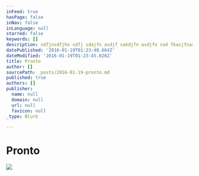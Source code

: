 ```yaml
---
inFeed: true
hasPage: false
inNav: false
inLanguage: null
starred: false
keywords: []
description: sdfjnsdfjhn sdfj sdajfn asdjf sakdjfn asdjfn sad fkasjfnaskjdfn asd fkjasdfn j dfjn sadfjn asd
datePublished: '2016-01-19T01:23:48.664Z'
dateModified: '2016-01-19T01:23:45.026Z'
title: Pronto
author: []
sourcePath: _posts/2016-01-19-pronto.md
published: true
authors: []
publisher:
  name: null
  domain: null
  url: null
  favicon: null
_type: Blurb

---
```

# Pronto
![](https://the-grid-user-content.s3-us-west-2.amazonaws.com/4da09fe5-78aa-4992-9d7b-b0ce917f2157.jpg)